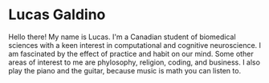 # Lucas Galdino
Hello there! My name is Lucas. I'm a Canadian student of biomedical sciences with a keen interest in computational and cognitive neuroscience. I am fascinated by the effect of practice and habit on our mind. Some other areas of interest to me are phylosophy, religion, coding, and business. I also play the piano and the guitar, because music is math you can listen to.
